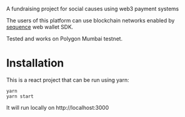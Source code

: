 A fundraising project for social causes using web3 payment systems

The users of this platform can use blockchain networks enabled by [sequence](https://github.com/0xsequence) web wallet SDK.

Tested and works on Polygon Mumbai testnet. 

# Installation

This is a react project that can be run using yarn:

```
yarn
yarn start
```

It will run locally on http://localhost:3000
